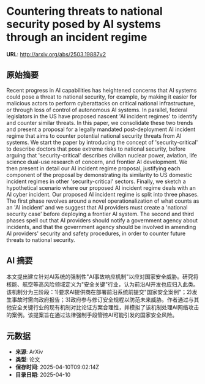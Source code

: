 # Countering threats to national security posed by AI systems through an incident regime

**URL**: http://arxiv.org/abs/2503.19887v2

## 原始摘要

Recent progress in AI capabilities has heightened concerns that AI systems
could pose a threat to national security, for example, by making it easier for
malicious actors to perform cyberattacks on critical national infrastructure,
or through loss of control of autonomous AI systems. In parallel, federal
legislators in the US have proposed nascent 'AI incident regimes' to identify
and counter similar threats. In this paper, we consolidate these two trends and
present a proposal for a legally mandated post-deployment AI incident regime
that aims to counter potential national security threats from AI systems. We
start the paper by introducing the concept of 'security-critical' to describe
doctors that pose extreme risks to national security, before arguing that
'security-critical' describes civilian nuclear power, aviation, life science
dual-use research of concern, and frontier AI development. We then present in
detail our AI incident regime proposal, justifying each component of the
proposal by demonstrating its similarity to US domestic incident regimes in
other 'security-critical' sectors. Finally, we sketch a hypothetical scenario
where our proposed AI incident regime deals with an AI cyber incident. Our
proposed AI incident regime is split into three phases. The first phase
revolves around a novel operationalization of what counts as an 'AI incident'
and we suggest that AI providers must create a 'national security case' before
deploying a frontier AI system. The second and third phases spell out that AI
providers should notify a government agency about incidents, and that the
government agency should be involved in amending AI providers' security and
safety procedures, in order to counter future threats to national security.


## AI 摘要

本文提出建立针对AI系统的强制性"AI事故响应机制"以应对国家安全威胁。研究将核能、航空等高风险领域定义为"安全关键"行业，认为前沿AI开发也应归入此类。该机制分为三阶段：1)要求AI提供商在部署前沿系统前提交"国家安全案例"；2)发生事故时需向政府报告；3)政府参与修订安全规程以防范未来威胁。作者通过与其他安全关键行业的现有机制对比论证方案合理性，并模拟了该机制处理AI网络攻击的案例。该提案旨在通过法律强制手段管控AI可能引发的国家安全风险。

## 元数据

- **来源**: ArXiv
- **类型**: 论文
- **保存时间**: 2025-04-10T09:02:14Z
- **目录日期**: 2025-04-10
